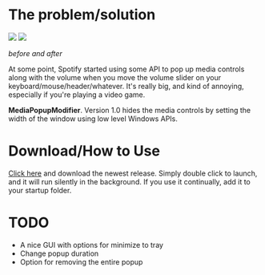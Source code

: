 # The problem/solution
![](http://i.imgur.com/eDpzL8S.png) ![](http://i.imgur.com/y2MCR6Z.png)

*before and after*

At some point, Spotify started using some API to pop up media controls along with the volume when you move the volume slider on your keyboard/mouse/header/whatever. It's really big, and kind of annoying, especially if you're playing a video game.

**MediaPopupModifier**. Version 1.0 hides the media controls by setting the width of the window using low level Windows APIs.



# Download/How to Use
[Click here](https://github.com/ayancey/MediaPopupModifier/releases) and download the newest release. Simply double click to launch, and it will run silently in the background. If you use it continually, add it to your startup folder.

# TODO
* A nice GUI with options for minimize to tray
* Change popup duration
* Option for removing the entire popup
